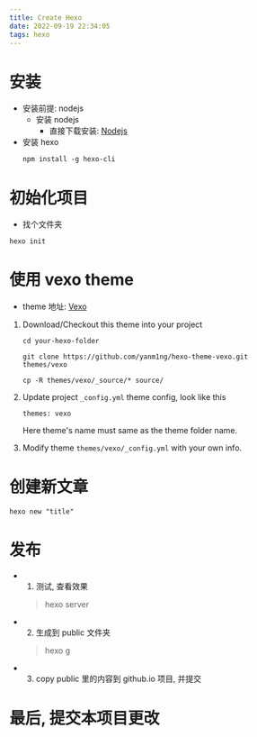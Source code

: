 ```yaml
---
title: Create Hexo
date: 2022-09-19 22:34:05
tags: hexo
---
```


# 安装
- 安装前提: nodejs
  - 安装 nodejs
    - 直接下载安装: [Nodejs](https://nodejs.org/en/)
- 安装 hexo
  ```
  npm install -g hexo-cli
  ```
  



# 初始化项目

- 找个文件夹
```shell
hexo init
```

# 使用 vexo theme
- theme 地址: [Vexo](https://github.com/yanm1ng/hexo-theme-vexo)


1. Download/Checkout this theme into your project

   ```
   cd your-hexo-folder

   git clone https://github.com/yanm1ng/hexo-theme-vexo.git themes/vexo

   cp -R themes/vexo/_source/* source/
   ```

2. Update project `_config.yml` theme config, look like this

   ```
   themes: vexo
   ```

   Here theme's name must same as the theme folder name.

3. Modify theme `themes/vexo/_config.yml` with your own info.

# 创建新文章

```
hexo new "title"
```

# 发布
- 1. 测试, 查看效果
  > hexo server

- 2. 生成到 public 文件夹
  > hexo g

- 3. copy public 里的内容到 github.io 项目, 并提交

# 最后, 提交本项目更改
